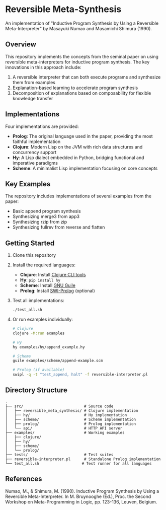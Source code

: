 # Reversible Meta-Synthesis

An implementation of "Inductive Program Synthesis by Using a Reversible Meta-Interpreter" by Masayuki Numao and Masamichi Shimura (1990).

## Overview

This repository implements the concepts from the seminal paper on using reversible meta-interpreters for inductive program synthesis. The key innovations in this approach include:

1. A reversible interpreter that can both execute programs and synthesize them from examples
2. Explanation-based learning to accelerate program synthesis
3. Decomposition of explanations based on composability for flexible knowledge transfer

## Implementations

Four implementations are provided:
- **Prolog**: The original language used in the paper, providing the most faithful implementation
- **Clojure**: Modern Lisp on the JVM with rich data structures and concurrency support
- **Hy**: A Lisp dialect embedded in Python, bridging functional and imperative paradigms
- **Scheme**: A minimalist Lisp implementation focusing on core concepts

## Key Examples

The repository includes implementations of several examples from the paper:
- Basic append program synthesis
- Synthesizing merge3 from app3
- Synthesizing rzip from zip
- Synthesizing fullrev from reverse and flatten

## Getting Started

1. Clone this repository
2. Install the required languages:
   - **Clojure**: Install [Clojure CLI tools](https://clojure.org/guides/getting_started)
   - **Hy**: `pip install hy`
   - **Scheme**: Install [GNU Guile](https://www.gnu.org/software/guile/)
   - **Prolog**: Install [SWI-Prolog](https://www.swi-prolog.org/) (optional)

3. Test all implementations:
   ```bash
   ./test_all.sh
   ```

4. Or run examples individually:
   ```bash
   # Clojure
   clojure -M:run examples
   
   # Hy
   hy examples/hy/append_example.hy
   
   # Scheme
   guile examples/scheme/append-example.scm
   
   # Prolog (if available)
   swipl -q -t "test_append, halt" -f reversible-interpreter.pl
   ```

## Directory Structure

```
.
├── src/                           # Source code
│   ├── reversible_meta_synthesis/ # Clojure implementation  
│   ├── hy/                        # Hy implementation
│   ├── scheme/                    # Scheme implementation
│   ├── prolog/                    # Prolog implementation
│   └── api/                       # HTTP API server
├── examples/                      # Working examples
│   ├── clojure/
│   ├── hy/
│   ├── scheme/
│   └── prolog/
├── tests/                         # Test suites
├── reversible-interpreter.pl      # Standalone Prolog implementation
└── test_all.sh                   # Test runner for all languages
```

## References

Numao, M., & Shimura, M. (1990). Inductive Program Synthesis by Using a Reversible Meta-Interpreter. In M. Bruynooghe (Ed.), Proc. the Second Workshop on Meta-Programming in Logic, pp. 123-136, Leuven, Belgium.
